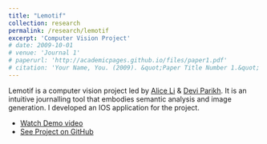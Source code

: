 ```yaml
---
title: "Lemotif"
collection: research
permalink: /research/lemotif
excerpt: 'Computer Vision Project'
# date: 2009-10-01
# venue: 'Journal 1'
# paperurl: 'http://academicpages.github.io/files/paper1.pdf'
# citation: 'Your Name, You. (2009). &quot;Paper Title Number 1.&quot; <i>Journal 1</i>. 1(1).'
---
```


Lemotif is a computer vision project led by [Alice Li](mailto:xaliceli@gmail.com) & [Devi Parikh](mailto:deviparikh@gmail.com). It is an intuitive journalling tool that embodies semantic analysis and image generation. I developed an IOS application for the project.

* [Watch Demo video]( https://tinyurl.com/lemotifapp)
* [See Project on GitHub](https://github.com/irenelee5645/Lemotif_IOS_APP)

